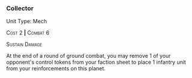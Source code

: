 ### **Collector**

Unit Type: Mech 

<span style="font-variant:small-caps;">Cost</span> 2 __|__ <span style="font-variant:small-caps;">Combat</span> 6

<span style="font-variant:small-caps;">Sustain Damage</span>

At the end of a round of ground combat, you may remove 1 of your opponent's control tokens from your faction sheet to place 1 infantry unit from your reinforcements on this planet.